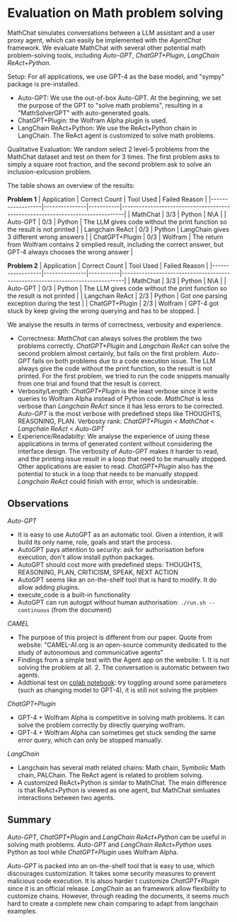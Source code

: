 # Evaluation on Math problem solving

MathChat simulates conversations between a LLM assistant and a user proxy agent, which can easily be implemented with the *AgentChat* framework.
We evaluate MathChat with several other potential math problem-solving tools, including *Auto-GPT*, *ChatGPT+Plugin*, *LangChain ReAct+Python*.

Setup:
For all applications, we use GPT-4 as the base model, and "sympy" package is pre-installed.
- Auto-GPT: We use the out-of-box Auto-GPT. At the beginning, we set the purpose of the GPT to "solve math problems", resulting in a  "MathSolverGPT" with auto-generated goals.
- ChatGPT+Plugin: the Wolfram Alpha plugin is used.
- LangChain ReAct+Python: We use the ReAct+Python chain in LangChain. The ReAct agent is customized to solve math problems.

Qualitative Evaluation:
We random select 2 level-5 problems from the MathChat dataset and test on them for 3 times. The first problem asks to simply a square root fraction, and the second problem ask to solve an inclusion-exlcusion problem.

The table shows an overview of the results:

**Problem 1**
| Application      | Correct Count | Tool Used | Failed Reason                                                                 |
|------------------|---------------|-----------|-------------------------------------------------------------------------------|
| MathChat         | 3/3           | Python    | N\A                                                                          |
| Auto-GPT         | 0/3           | Python    | The LLM gives code without the print function so the result is not printed    |
| Langchain ReAct  | 0/3           | Python    | LangChain gives 3 different wrong answers                                     |
| ChatGPT+Plugin   | 0/3           | Wolfram   | The return from Wolfram contains 2 simplied result, including the correct answer, but GPT-4 always chooses the wrong answer |

**Problem 2**
| Application      | Correct Count | Tool Used | Failed Reason                                                                 |
|------------------|---------------|-----------|-------------------------------------------------------------------------------|
| MathChat         | 3/3           | Python    | N\A                                                                          |
| Auto-GPT         | 0/3           | Python    | The LLM gives code without the print function so the result is not printed    |
| Langchain ReAct  | 2/3           | Python    | Got one parsing exception during the test                                     |
| ChatGPT+Plugin   | 2/3           | Wolfram   | GPT-4 got stuck by keep giving the wrong querying and has to be stopped.       |

We analyse the results in terms of correctness, verbosity and experience.
- Correctness: *MathChat* can always solves the problem the two problems correctly. *ChatGPT+Plugin* and *Langchain ReAct* can solve the second problem almost certainly, but fails on the first problem. *Auto-GPT* fails on both problems due to a code execution issue. The LLM always give the code without the print function, so the result is not printed. For the first problem, we tried to run the code snippets manually from one trial and found that the result is correct.
- Verbosity/Length: *ChatGPT+Plugin* is the least verbose since it write queries to Wolfram Alpha instead of Python code. *MathChat* is less verbose than *Langchain ReAct* since it has less errors to be corrected. *Auto-GPT* is the most verbose with predefined steps like THOUGHTS, REASONING, PLAN. Verbosity rank: *ChatGPT+Plugin* < *MathChat* < *Langchain ReAct* < *Auto-GPT*
- Experience/Readabilty: We analyse the experience of using these applications in terms of generated content without considering the interface design. The verbosity of *Auto-GPT* makes it harder to read, and the printing issue result in a loop that need to be manually stopped. Other applications are easier to read. *ChatGPT+Plugin* also has the potential to stuck in a loop that needs to be manually stopped. *Langchain ReAct* could finish with error, which is undesirable.


## Observations
*Auto-GPT*
- It is easy to use AutoGPT as an automatic tool. Given a intention, it will build its only name, role, goals and start the process.
- AutoGPT pays attention to security: ask for authorisation before execution, don't allow install python packages.
- AutoGPT should cost more with predefined steps: THOUGHTS, REASONING, PLAN, CRITICISM, SPEAK, NEXT ACTION
- AutoGPT seems like an on-the-shelf tool that is hard to modify. It do allow adding plugins.
- execute_code is a built-in functionality
- AutoGPT can run autogpt without human authorisation: `./run.sh --continuous` (from the document)

*CAMEL*
- The purpose of this project is different from our paper. Quote from website: "CAMEL-AI.org is an open-source community dedicated to the study of autonomous and communicative agents"
- Findings from a simple test with the Agent app on the website: 1. It is not solving the problem at all. 2. The conversation is automatic between two agents.
- Addtional test on [colab notebook](https://colab.research.google.com/drive/1AzP33O8rnMW__7ocWJhVBXjKziJXPtim?usp=sharing): try toggling around some parameters (such as changing model to GPT-4), it is still not solving the problem

*ChatGPT+Plugin*
- GPT-4 + Wolfram Alpha is competitive in solving math problems. It can solve the problem correctly by directly querying wolfram.
- GPT-4 + Wolfram Alpha can sometimes get stuck sending the same error query, which can only be stopped manually.

*LangChain*
- Langchain has several math related chains: Math chain, Symbolic Math chain, PALChain. The ReAct agent is related to problem solving.
- A customized ReAct+Python is simlar to MathChat. The main difference is that ReAct+Python is viewed as one agent, but MathChat simluates interactions between two agents.

## Summary
*Auto-GPT*, *ChatGPT+Plugin* and *LangChain ReAct+Python* can be useful in solving math problems. *Auto-GPT* and *LangChain ReAct+Python* uses Python as tool while *ChatGPT+Plugin* uses Wolfram Alpha.


*Auto-GPT* is packed into an on-the-shelf tool that is easy to use, which discourages customization. It takes some security measures to prevent malicious code execution. It is alsoo harder t customize *ChatGPT+Plugin* since it is an official release. *LangChain* as an framework allow flexibility to customize chains. However, through reading the documents, it seems much hard to create a complete new chain comparing to adapt from langchain examples.
